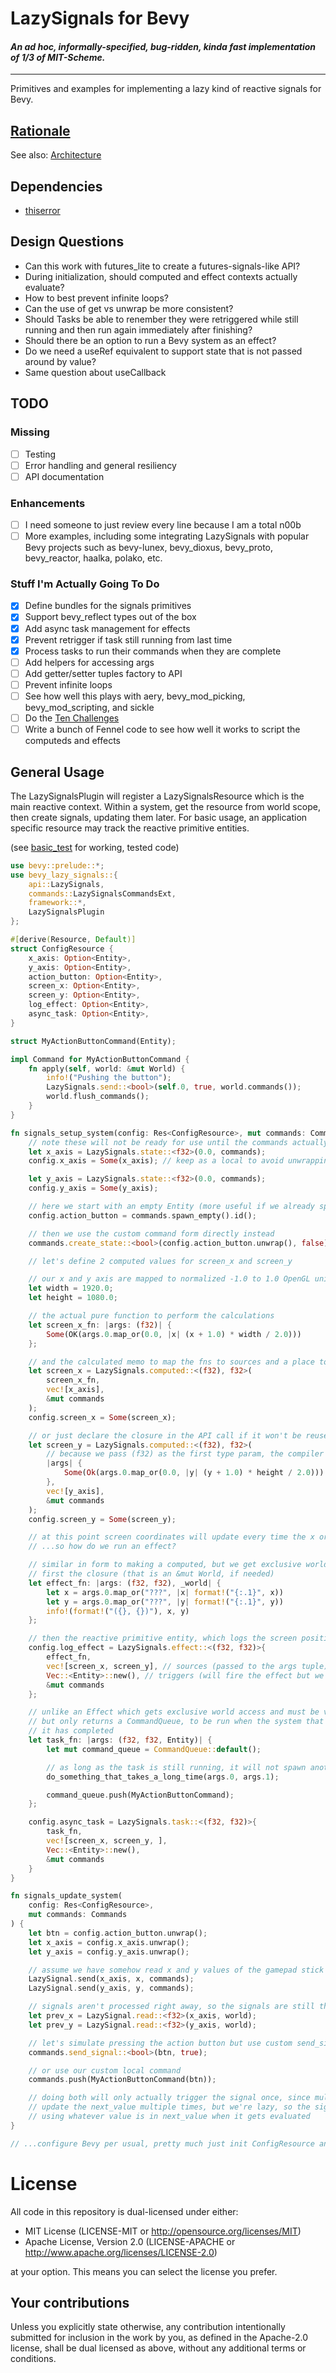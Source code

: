# LazySignals for Bevy

#### _An ad hoc, informally-specified, bug-ridden, kinda fast implementation of 1/3 of MIT-Scheme._

---

Primitives and examples for implementing a lazy kind of reactive signals for Bevy.

## [Rationale](rationale.md)

See also: [Architecture](architecture.md)

## Dependencies

- [thiserror](https://github.com/dtolnay/thiserror)

## Design Questions

- Can this work with futures_lite to create a futures-signals-like API?
- During initialization, should computed and effect contexts actually evaluate?
- How to best prevent infinite loops?
- Can the use of get vs unwrap be more consistent?
- Should Tasks be able to renember they were retriggered while still running and then run again immediately after finishing?
- Should there be an option to run a Bevy system as an effect?
- Do we need a useRef equivalent to support state that is not passed around by value?
- Same question about useCallback

## TODO

### Missing

- [ ] Testing
- [ ] Error handling and general resiliency
- [ ] API documentation

### Enhancements

- [ ] I need someone to just review every line because I am a total n00b
- [ ] More examples, including some integrating LazySignals with popular Bevy projects
      such as bevy-lunex, bevy_dioxus, bevy_proto, bevy_reactor, haalka, polako, etc.

### Stuff I'm Actually Going To Do

- [x] Define bundles for the signals primitives
- [x] Support bevy_reflect types out of the box
- [x] Add async task management for effects
- [x] Prevent retrigger if task still running from last time
- [x] Process tasks to run their commands when they are complete
- [ ] Add helpers for accessing args
- [ ] Add getter/setter tuples factory to API
- [ ] Prevent infinite loops
- [ ] See how well this plays with aery, bevy_mod_picking, bevy_mod_scripting, and sickle
- [ ] Do the [Ten Challenges](https://github.com/bevyengine/bevy/discussions/11100)
- [ ] Write a bunch of Fennel code to see how well it works to script the computeds and effects

## General Usage

The LazySignalsPlugin will register a LazySignalsResource which is the main reactive context.
Within a system, get the resource from world scope, then create signals, updating them later.
For basic usage, an application specific resource may track the reactive primitive entities.

(see [basic_test](examples/basic_test.rs) for working, tested code)

```rust
use bevy::prelude::*;
use bevy_lazy_signals::{
    api::LazySignals,
    commands::LazySignalsCommandsExt,
    framework::*,
    LazySignalsPlugin
};

#[derive(Resource, Default)]
struct ConfigResource {
    x_axis: Option<Entity>,
    y_axis: Option<Entity>,
    action_button: Option<Entity>,
    screen_x: Option<Entity>,
    screen_y: Option<Entity>,
    log_effect: Option<Entity>,
    async_task: Option<Entity>,
}

struct MyActionButtonCommand(Entity);

impl Command for MyActionButtonCommand {
    fn apply(self, world: &mut World) {
        info!("Pushing the button");
        LazySignals.send::<bool>(self.0, true, world.commands());
        world.flush_commands();
    }
}

fn signals_setup_system(config: Res<ConfigResource>, mut commands: Commands) {
    // note these will not be ready for use until the commands actually run
    let x_axis = LazySignals.state::<f32>(0.0, commands);
    config.x_axis = Some(x_axis); // keep as a local to avoid unwrapping for computed and effect sources

    let y_axis = LazySignals.state::<f32>(0.0, commands);
    config.y_axis = Some(y_axis);

    // here we start with an empty Entity (more useful if we already spawned the entity elsewhere)
    config.action_button = commands.spawn_empty().id();

    // then we use the custom command form directly instead
    commands.create_state::<bool>(config.action_button.unwrap(), false);

    // let's define 2 computed values for screen_x and screen_y

    // our x and y axis are mapped to normalized -1.0 to 1.0 OpenGL units and we want 1080p...
    let width = 1920.0;
    let height = 1080.0;

    // the actual pure function to perform the calculations
    let screen_x_fn: |args: (f32)| {
        Some(OK(args.0.map_or(0.0, |x| (x + 1.0) * width / 2.0)))
    };

    // and the calculated memo to map the fns to sources and a place to store the result
    let screen_x = LazySignals.computed::<(f32), f32>(
        screen_x_fn,
        vec![x_axis],
        &mut commands
    );
    config.screen_x = Some(screen_x);

    // or just declare the closure in the API call if it won't be reused
    let screen_y = LazySignals.computed::<(f32), f32>(
        // because we pass (f32) as the first type param, the compiler knows the type of args here
        |args| {
            Some(Ok(args.0.map_or(0.0, |y| (y + 1.0) * height / 2.0)))
        },
        vec![y_axis],
        &mut commands
    );
    config.screen_y = Some(screen_y);

    // at this point screen coordinates will update every time the x or y axis is sent a new signal
    // ...so how do we run an effect?

    // similar in form to making a computed, but we get exclusive world access
    // first the closure (that is an &mut World, if needed)
    let effect_fn: |args: (f32, f32), _world| {
        let x = args.0.map_or("???", |x| format!("{:.1}", x))
        let y = args.0.map_or("???", |y| format!("{:.1}", y))
        info!(format!("({}, {})"), x, y)
    };

    // then the reactive primitive entity, which logs the screen position every time the HID moves
    config.log_effect = LazySignals.effect::<(f32, f32)>{
        effect_fn,
        vec![screen_x, screen_y], // sources (passed to the args tuple)
        Vec::<Entity>::new(), // triggers (will fire the effect but we don't care about the value)
        &mut commands
    };

    // unlike an Effect which gets exclusive world access and must be very brief, a Task is async
    // but only returns a CommandQueue, to be run when the system that checks async tasks notices
    // it has completed
    let task_fn: |args: (f32, f32, Entity)| {
        let mut command_queue = CommandQueue::default();

        // as long as the task is still running, it will not spawn another instance
        do_something_that_takes_a_long_time(args.0, args.1);

        command_queue.push(MyActionButtonCommand);
    };

    config.async_task = LazySignals.task::<(f32, f32)>{
        task_fn,
        vec![screen_x, screen_y, ],
        Vec::<Entity>::new(),
        &mut commands
    }
}

fn signals_update_system(
    config: Res<ConfigResource>,
    mut commands: Commands
) {
    let btn = config.action_button.unwrap();
    let x_axis = config.x_axis.unwrap();
    let y_axis = config.y_axis.unwrap();

    // assume we have somehow read x and y values of the gamepad stick and assigned them to x and y
    LazySignal.send(x_axis, x, commands);
    LazySignal.send(y_axis, y, commands);

    // signals aren't processed right away, so the signals are still the original value
    let prev_x = LazySignal.read::<f32>(x_axis, world);
    let prev_y = LazySignal.read::<f32>(y_axis, world);

    // let's simulate pressing the action button but use custom send_signal command
    commands.send_signal::<bool>(btn, true);

    // or use our custom local command
    commands.push(MyActionButtonCommand(btn));

    // doing both will only actually trigger the signal once, since multiple calls to send will
    // update the next_value multiple times, but we're lazy, so the signal itself only runs once
    // using whatever value is in next_value when it gets evaluated
}

// ...configure Bevy per usual, pretty much just init ConfigResource and add the LazySignalsPlugin
```

# License

All code in this repository is dual-licensed under either:

- MIT License (LICENSE-MIT or http://opensource.org/licenses/MIT)
- Apache License, Version 2.0 (LICENSE-APACHE or http://www.apache.org/licenses/LICENSE-2.0)

at your option. This means you can select the license you prefer.

## Your contributions

Unless you explicitly state otherwise, any contribution intentionally submitted for inclusion in the work by you, as defined in the Apache-2.0 license, shall be dual licensed as above, without any additional terms or conditions.
